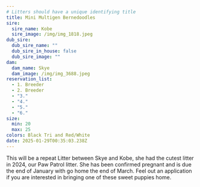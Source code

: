 ```yaml
---
# Litters should have a unique identifying title
title: Mini Multigen Bernedoodles
sire:
  sire_name: Kobe
  sire_image: /img/img_1818.jpeg
dub_sire:
  dub_sire_name: ""
  dub_sire_in_house: false
  dub_sire_image: ""
dam:
  dam_name: Skye
  dam_image: /img/img_3688.jpeg
reservation_list:
  - 1. Breeder
  - 2. Breeder
  - "3."
  - "4."
  - "5."
  - "6."
size:
  min: 20
  max: 25
colors: Black Tri and Red/White
date: 2025-01-29T00:35:03.238Z
---
```

This will be a repeat Litter between Skye and Kobe, she had the cutest litter in 2024, our Paw Patrol litter. She has been confirmed pregnant and is due the end of January with go home the end of March. Feel out an application if you are interested in bringing one of these sweet puppies home.